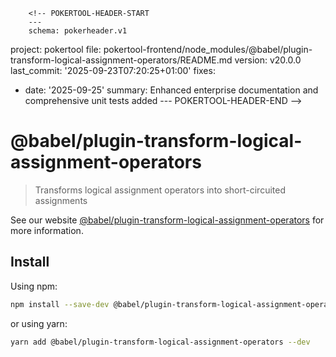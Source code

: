         <!-- POKERTOOL-HEADER-START
        ---
        schema: pokerheader.v1
project: pokertool
file: pokertool-frontend/node_modules/@babel/plugin-transform-logical-assignment-operators/README.md
version: v20.0.0
last_commit: '2025-09-23T07:20:25+01:00'
fixes:
- date: '2025-09-25'
  summary: Enhanced enterprise documentation and comprehensive unit tests added
        ---
        POKERTOOL-HEADER-END -->
# @babel/plugin-transform-logical-assignment-operators

> Transforms logical assignment operators into short-circuited assignments

See our website [@babel/plugin-transform-logical-assignment-operators](https://babeljs.io/docs/babel-plugin-transform-logical-assignment-operators) for more information.

## Install

Using npm:

```sh
npm install --save-dev @babel/plugin-transform-logical-assignment-operators
```

or using yarn:

```sh
yarn add @babel/plugin-transform-logical-assignment-operators --dev
```
